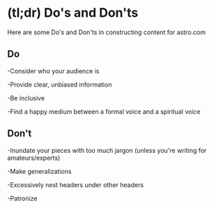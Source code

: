 # (tl;dr) Do's and Don'ts

Here are some Do's and Don'ts in constructing content for astro.com

## Do

-Consider who your audience is

-Provide clear, unbiased information

-Be inclusive

-Find a happy medium between a formal voice and a spiritual voice

## Don't

-Inundate your pieces with too much jargon (unless you're writing for amateurs/experts)

-Make generalizations

-Excessively nest headers under other headers

-Patronize